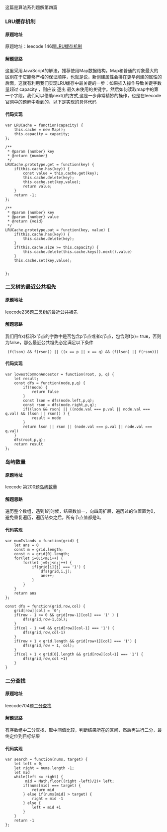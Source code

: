 这篇是算法系列题解第四篇
### LRU缓存机制

#### 原题地址

原题地址：leecode 146题[LRU缓存机制](https://leetcode.cn/problems/lru-cache/submissions/)

#### 解题思路

这里采用JavaScript的解法，推荐使用Map数据结构，Map和普通的对象最大的区别在于它能够严格的保证顺序，也就是说，新创建属性会排在更早创建的属性的后面，这就有利用我们实现LRU缓存中最关键的一步：如果插入操作导致关键字数量超过 capacity ，则应该 逐出 最久未使用的关键字。然后如何读取map中的第一个字段，我们可以借助next()的方式,这是一步非常精妙的操作，也是在leecode官网中的题解中看到的，以下是实现的具体代码

#### 代码实现

```
var LRUCache = function(capacity) {
    this.cache = new Map();
    this.capacity = capacity;
};

/** 
 * @param {number} key
 * @return {number}
 */
LRUCache.prototype.get = function(key) {
    if(this.cache.has(key)) {
        const value = this.cache.get(key);
        this.cache.delete(key);
        this.cache.set(key,value);
        return value;
    }
    return -1;
};

/** 
 * @param {number} key 
 * @param {number} value
 * @return {void}
 */
LRUCache.prototype.put = function(key, value) {
    if(this.cache.has(key)) {
        this.cache.delete(key);
    }
    if(this.cache.size >= this.capacity) {
        this.cache.delete(this.cache.keys().next().value)    
    }
    this.cache.set(key,value);


};
```

### 二叉树的最近公共祖先

#### 原题地址

leecode236题[二叉树的最近公共祖先](https://leetcode.cn/problems/lowest-common-ancestor-of-a-binary-tree/)

#### 解题思路

我们用f(x)标识x节点的字数中是否包含p节点或者q节点，包含则f(x)= true，否则为false，那么最近公共祖先必定满足以下条件

```
 (f(lson) && f(rson)) || ((x == p || x == q) && (f(lson) || f(rson)))
```

#### 代码实现

```
var lowestCommonAncestor = function(root, p, q) {
    let result;
    const dfs = function(node,p,q) {
        if(!node) {
            return false
        }
        const lson = dfs(node.left,p,q);
        const rson = dfs(node.right,p,q);
        if((lson && rson) || ((node.val === p.val || node.val === q.val) && (lson || rson)) ) {
            result = node
        }
        return lson || rson || (node.val === p.val || node.val === q.val)
    }
    dfs(root,p,q);
    return result
};
```

### 岛屿数量

#### 原题地址

leecode 第200题[岛屿数量](https://leetcode.cn/problems/number-of-islands/)

#### 解题思路

遍历整个数组，遇到1的时候，结果数加一，向四周扩展，遍历过的位置置为0，避免重复遍历，遍历结束之后，所有节点值都是0。

#### 代码实现

```
var numIslands = function(grid) {
    let ans = 0 
    const m = grid.length;
    const n = grid[0].length;
    for(let i=0;i<m;i++) {
        for(let j=0;j<n;j++) {
            if(grid[i][j] === '1') {
                dfs(grid,i,j);
                ans++;
            }
        }
    }
    return ans
};

const dfs = function(grid,row,col) {
    grid[row][col] = '0';
    if(row - 1 >= 0 && grid[row-1][col] === '1' ) {
        dfs(grid,row-1,col);
    }
    if(col - 1 >=0 && grid[row][col-1] === '1') {
        dfs(grid,row,col-1)
    }
    if(row + 1 < grid.length && grid[row+1][col] === '1') {
        dfs(grid,row + 1, col);
    }
    if(col + 1 < grid[0].length && grid[row][col+1] === '1') {
        dfs(grid,row,col +1)
    }
}
```

### 二分查找

#### 原题地址

leecode704题[二分查找](https://leetcode.cn/problems/binary-search/)

#### 解题思路

有序数组中二分查找，取中间值比较，判断结果所在的区间，然后再进行二分，最终定位到目标结果

#### 代码实现

```
var search = function(nums, target) {
    let left = 0;
    let right = nums.length -1;
    let mid
    while(left <= right) {
         mid = Math.floor((right -left)/2)+ left;
        if(nums[mid] === target) {
            return mid
        } else if(nums[mid] > target) {
            right = mid -1
        } else {
            left = mid +1
        }
    }
    return -1
};
```
